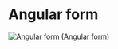 # Angular form


[![Angular form (Angular form)](https://img.youtube.com/vi/iSVcE0yoZ3I/0.jpg)](http://www.youtube.com/watch?v=iSVcE0yoZ3I)

